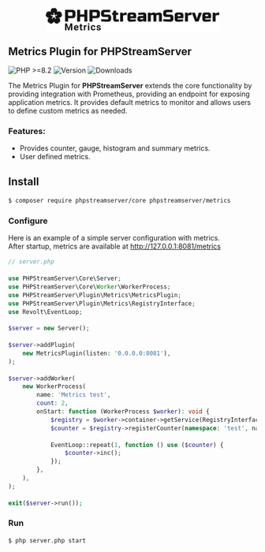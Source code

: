<p align="center">
  <picture>
    <source media="(prefers-color-scheme: dark)" srcset="https://raw.githubusercontent.com/phpstreamserver/.github/refs/heads/main/assets/phpss_metrics_light.svg">
    <img alt="PHPStreamServer logo" align="center" width="70%" src="https://raw.githubusercontent.com/phpstreamserver/.github/refs/heads/main/assets/phpss_metrics_dark.svg">
  </picture>
</p>

## Metrics Plugin for PHPStreamServer
![PHP >=8.2](https://img.shields.io/badge/PHP->=8.2-777bb3.svg)
![Version](https://img.shields.io/github/v/tag/phpstreamserver/metrics?label=Version&filter=v*.*.*&sort=semver&color=374151)
![Downloads](https://img.shields.io/packagist/dt/phpstreamserver/metrics?label=Downloads&color=f28d1a)

The Metrics Plugin for **PHPStreamServer** extends the core functionality by providing integration with Prometheus,
providing an endpoint for exposing application metrics.
It provides default metrics to monitor and allows users to define custom metrics as needed.

### Features:
 - Provides counter, gauge, histogram and summary metrics.
 - User defined metrics.

## Install
```bash
$ composer require phpstreamserver/core phpstreamserver/metrics
```

### Configure
Here is an example of a simple server configuration with metrics.  
After startup, metrics are available at http://127.0.0.1:8081/metrics

```php
// server.php

use PHPStreamServer\Core\Server;
use PHPStreamServer\Core\Worker\WorkerProcess;
use PHPStreamServer\Plugin\Metrics\MetricsPlugin;
use PHPStreamServer\Plugin\Metrics\RegistryInterface;
use Revolt\EventLoop;

$server = new Server();

$server->addPlugin(
    new MetricsPlugin(listen: '0.0.0.0:8081'),
);

$server->addWorker(
    new WorkerProcess(
        name: 'Metrics test',
        count: 2,
        onStart: function (WorkerProcess $worker): void {
            $registry = $worker->container->getService(RegistryInterface::class);
            $counter = $registry->registerCounter(namespace: 'test', name: 'ticks', help: 'Demonsration');

            EventLoop::repeat(1, function () use ($counter) {
                $counter->inc();
            });
        },
    ),
);

exit($server->run());
```

### Run
```bash
$ php server.php start
```
